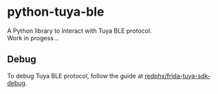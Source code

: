 # python-tuya-ble

A Python library to interact with Tuya BLE protocol.  
Work in progess...  

## Debug
To debug Tuya BLE protocol, follow the guide at [redphx/frida-tuya-sdk-debug](https://github.com/redphx/frida-tuya-sdk-debug).

